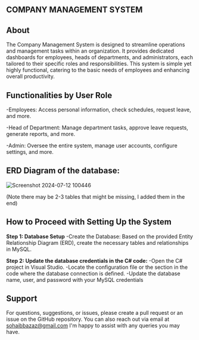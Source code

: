 ## COMPANY MANAGEMENT SYSTEM
## About
The Company Management System is designed to streamline operations and management tasks within an organization. It provides dedicated dashboards for employees, heads of departments, and administrators, each tailored to their specific roles and responsibilities. This system is simple yet highly functional, catering to the basic needs of employees and enhancing overall productivity.

## Functionalities by User Role
-Employees: Access personal information, check schedules, request leave, and more.

-Head of Department: Manage department tasks, approve leave requests, generate reports, and more.

-Admin: Oversee the entire system, manage user accounts, configure settings, and more.

## ERD Diagram of the database:
![Screenshot 2024-07-12 100446](https://github.com/user-attachments/assets/487cd200-d14b-42db-ac3d-60bd45f8b3ff)

(Note there may be 2-3 tables that might be missing, I added them in the end)

## How to Proceed with Setting Up the System
**Step 1: Database Setup**
-Create the Database:
Based on the provided Entity Relationship Diagram (ERD), create the necessary tables and relationships in MySQL.

**Step 2: Update the database credentials in the C# code:**
-Open the C# project in Visual Studio.
-Locate the configuration file or the section in the code where the database connection is defined.
-Update the database name, user, and password with your MySQL credentials

## Support
For questions, suggestions, or issues, please create a pull request or an issue on the GitHub repository. You can also reach out via email at sohaibbazaz@gmail.com  I'm happy to assist with any queries you may have.
